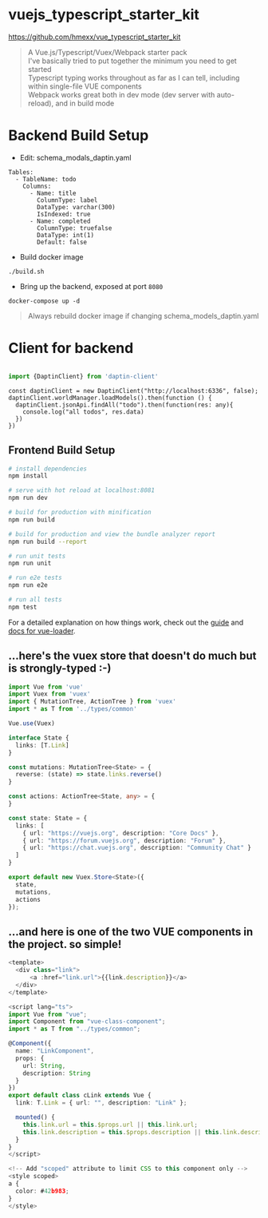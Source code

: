 # vuejs_typescript_starter_kit

https://github.com/hmexx/vue_typescript_starter_kit

> A Vue.js/Typescript/Vuex/Webpack starter pack  
> I've basically tried to put together the minimum you need to get started   
> Typescript typing works throughout as far as I can tell, including within single-file VUE components  
> Webpack works great both in dev mode (dev server with auto-reload), and in build mode    

# Backend Build Setup

- Edit: schema_modals_daptin.yaml
```
Tables:
  - TableName: todo
    Columns:
      - Name: title
        ColumnType: label
        DataType: varchar(300)
        IsIndexed: true
      - Name: completed
        ColumnType: truefalse
        DataType: int(1)
        Default: false
```
- Build docker image

```./build.sh```
- Bring up the backend, exposed at port `8080`

```docker-compose up -d```

> Always rebuild docker image if changing schema_models_daptin.yaml

# Client for backend

```javascript

import {DaptinClient} from 'daptin-client'
```



```
const daptinClient = new DaptinClient("http://localhost:6336", false);
daptinClient.worldManager.loadModels().then(function () {
  daptinClient.jsonApi.findAll("todo").then(function(res: any){
    console.log("all todos", res.data)
  })
})

```


## Frontend Build Setup

``` bash
# install dependencies
npm install

# serve with hot reload at localhost:8081
npm run dev

# build for production with minification
npm run build

# build for production and view the bundle analyzer report
npm run build --report

# run unit tests
npm run unit

# run e2e tests
npm run e2e

# run all tests
npm test
```

For a detailed explanation on how things work, check out the [guide](http://vuejs-templates.github.io/webpack/) and [docs for vue-loader](http://vuejs.github.io/vue-loader).

## ...here's the vuex store that doesn't do much but is strongly-typed :-)

```typescript
import Vue from 'vue'
import Vuex from 'vuex'
import { MutationTree, ActionTree } from 'vuex'
import * as T from '../types/common'

Vue.use(Vuex)

interface State {
  links: [T.Link]
}

const mutations: MutationTree<State> = {
  reverse: (state) => state.links.reverse()
}

const actions: ActionTree<State, any> = {
}

const state: State = {
  links: [
    { url: "https://vuejs.org", description: "Core Docs" },
    { url: "https://forum.vuejs.org", description: "Forum" },
    { url: "https://chat.vuejs.org", description: "Community Chat" }
  ]
}

export default new Vuex.Store<State>({
  state,
  mutations,
  actions
});
```

## ...and here is one of the two VUE components in the project. so simple!

```typescript
<template>
  <div class="link">
      <a :href="link.url">{{link.description}}</a>
  </div>
</template>

<script lang="ts">
import Vue from "vue";
import Component from "vue-class-component";
import * as T from "../types/common";

@Component({
  name: "LinkComponent",
  props: {
    url: String,
    description: String
  }
})
export default class cLink extends Vue {
  link: T.Link = { url: "", description: "Link" };

  mounted() {
    this.link.url = this.$props.url || this.link.url;
    this.link.description = this.$props.description || this.link.description;
  }
}
</script>

<!-- Add "scoped" attribute to limit CSS to this component only -->
<style scoped>
a {
  color: #42b983;
}
</style>
```


